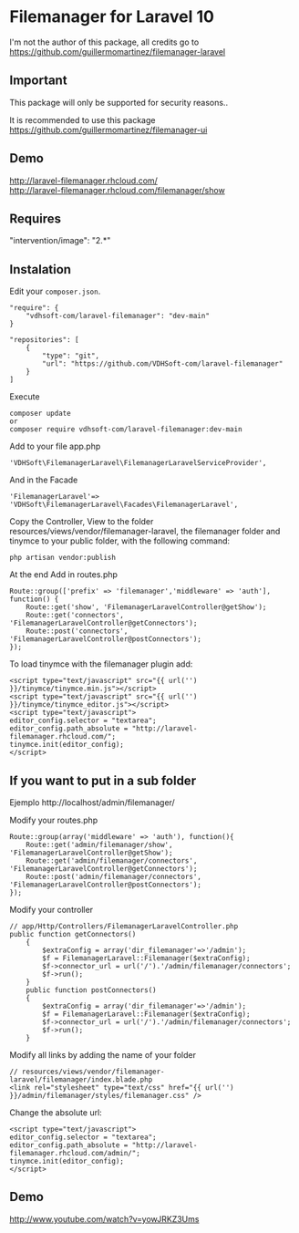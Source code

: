 # Filemanager for Laravel 10

I'm not the author of this package, all credits go to https://github.com/guillermomartinez/filemanager-laravel

## Important
This package will only be supported for security reasons..

It is recommended to use this package https://github.com/guillermomartinez/filemanager-ui

## Demo
<a href="http://laravel-filemanager.rhcloud.com/" target="_blank" >http://laravel-filemanager.rhcloud.com/</a><br>
<a href="http://laravel-filemanager.rhcloud.com/filemanager/show" target="_blank">http://laravel-filemanager.rhcloud.com/filemanager/show</a>

## Requires

"intervention/image": "2.*"

## Instalation

Edit your `composer.json`.

	"require": {
		"vdhsoft-com/laravel-filemanager": "dev-main"
	}

    "repositories": [
        {
            "type": "git",
            "url": "https://github.com/VDHSoft-com/laravel-filemanager"
        }
    ]


Execute

	composer update
	or
	composer require vdhsoft-com/laravel-filemanager:dev-main

Add to your file app.php

	'VDHSoft\FilemanagerLaravel\FilemanagerLaravelServiceProvider',

And in the Facade

	'FilemanagerLaravel'=> 'VDHSoft\FilemanagerLaravel\Facades\FilemanagerLaravel',

Copy the Controller, View to the folder resources/views/vendor/filemanager-laravel, 
the filemanager folder and tinymce to your public folder, with the following command:
	
	php artisan vendor:publish

At the end Add in routes.php

	Route::group(['prefix' => 'filemanager','middleware' => 'auth'], function() {    
	    Route::get('show', 'FilemanagerLaravelController@getShow');
	    Route::get('connectors', 'FilemanagerLaravelController@getConnectors');
	    Route::post('connectors', 'FilemanagerLaravelController@postConnectors');
	});


To load tinymce with the filemanager plugin add:

```
<script type="text/javascript" src="{{ url('') }}/tinymce/tinymce.min.js"></script>
<script type="text/javascript" src="{{ url('') }}/tinymce/tinymce_editor.js"></script>
<script type="text/javascript">
editor_config.selector = "textarea";
editor_config.path_absolute = "http://laravel-filemanager.rhcloud.com/";
tinymce.init(editor_config);
</script>
```

## If you want to put in a sub folder
Ejemplo http://localhost/admin/filemanager/

Modify your routes.php
```
Route::group(array('middleware' => 'auth'), function(){    
    Route::get('admin/filemanager/show', 'FilemanagerLaravelController@getShow');
    Route::get('admin/filemanager/connectors', 'FilemanagerLaravelController@getConnectors');
    Route::post('admin/filemanager/connectors', 'FilemanagerLaravelController@postConnectors');
});
```
Modify your controller
```
// app/Http/Controllers/FilemanagerLaravelController.php
public function getConnectors()
	{
		$extraConfig = array('dir_filemanager'=>'/admin');
		$f = FilemanagerLaravel::Filemanager($extraConfig);
		$f->connector_url = url('/').'/admin/filemanager/connectors';
		$f->run();
	}
	public function postConnectors()
	{
		$extraConfig = array('dir_filemanager'=>'/admin');
		$f = FilemanagerLaravel::Filemanager($extraConfig);
		$f->connector_url = url('/').'/admin/filemanager/connectors';
		$f->run();
	}
```

Modify all links by adding the name of your folder
```	
// resources/views/vendor/filemanager-laravel/filemanager/index.blade.php
<link rel="stylesheet" type="text/css" href="{{ url('') }}/admin/filemanager/styles/filemanager.css" />
```

Change the absolute url:
```
<script type="text/javascript">
editor_config.selector = "textarea";
editor_config.path_absolute = "http://laravel-filemanager.rhcloud.com/admin/";
tinymce.init(editor_config);
</script>
```

## Demo
http://www.youtube.com/watch?v=yowJRKZ3Ums
